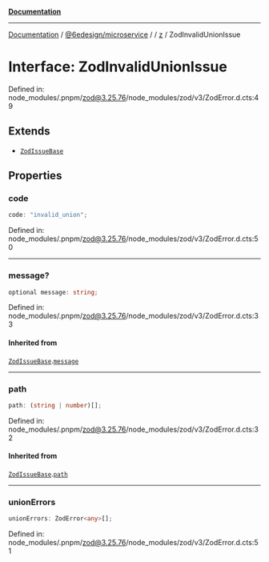 [**Documentation**](../../../../../README.md)

***

[Documentation](../../../../../README.md) / [@6edesign/microservice](../../../README.md) / [](../../../README.md) / [z](../README.md) / ZodInvalidUnionIssue

# Interface: ZodInvalidUnionIssue

Defined in: node\_modules/.pnpm/zod@3.25.76/node\_modules/zod/v3/ZodError.d.cts:49

## Extends

- [`ZodIssueBase`](../type-aliases/ZodIssueBase.md)

## Properties

### code

```ts
code: "invalid_union";
```

Defined in: node\_modules/.pnpm/zod@3.25.76/node\_modules/zod/v3/ZodError.d.cts:50

***

### message?

```ts
optional message: string;
```

Defined in: node\_modules/.pnpm/zod@3.25.76/node\_modules/zod/v3/ZodError.d.cts:33

#### Inherited from

[`ZodIssueBase`](../type-aliases/ZodIssueBase.md).[`message`](../type-aliases/ZodIssueBase.md#message)

***

### path

```ts
path: (string | number)[];
```

Defined in: node\_modules/.pnpm/zod@3.25.76/node\_modules/zod/v3/ZodError.d.cts:32

#### Inherited from

[`ZodIssueBase`](../type-aliases/ZodIssueBase.md).[`path`](../type-aliases/ZodIssueBase.md#path)

***

### unionErrors

```ts
unionErrors: ZodError<any>[];
```

Defined in: node\_modules/.pnpm/zod@3.25.76/node\_modules/zod/v3/ZodError.d.cts:51
